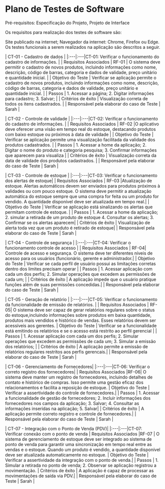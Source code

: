 # Plano de Testes de Software

Pré-requisitos: Especificação do Projeto, Projeto de Interface

Os requisitos para realização dos testes de software são:

Site publicado na internet;
Navegador da internet: Chrome, Firefox ou Edge.
Os testes funcionais a serem realizados na aplicação são descritos a seguir.

| CT-01 - Cadastro de dados |
|:---|:---|CT-01: Verificar o funcionamento do cadastro de informações. |
| Requisitos Associados | RF-01 | O sistema deve permitir o cadastro de novos produtos, incluindo informações como nome, descrição, código de barras, categoria e dados de validade, preço unitário e quantidade inicial. | 
| Objetivo do Teste | Verificar se aplicação permite o cadastro de novos produtos, incluindo informações como nome, descrição, código de barras, categoria e dados de validade, preço unitário e quantidade inicial. |
| Passos | 1. Acessar a página; 2. Digitar informações para cadastro; 3. Salvar; | 
| Critérios de êxito | Visualização correta de todos os itens cadastrados. | 
| Responsável pela elaborar do caso de Teste | Sarah | 

| CT-02 - Controle de validade |
|:---|:---|CT-02: Verificar o funcionamento do cadastro de informações. |
| Requisitos Associados | RF-02 |O aplicativo deve oferecer uma visão em tempo real do estoque, destacando produtos com baixo estoque ou próximos à data de validade | 
| Objetivo do Teste | Verificar se aplicação permite uma visualização facilitada da validade dos produtos cadastrados. |
| Passos | 1. Acessar a home da aplicação; 2. Digitar o nome do produto e categoria pesquisa; 3. Confirmar informações que aparecem para visualiza | 
| Critérios de êxito | Visualização correta da data de validade dos produtos cadastrados. | 
| Responsável pela elaborar do caso de Teste | Sarah | 

| CT-03 - Controle de estoque |
|:---|:---|CT-03: Verificar o funcionamento dos alertas de estoque|
| Requisitos Associados | RF-03 |Atualização de estoque. Alertas automáticos devem ser enviados para produtos próximos à validades ou com pouco estoque. O sistema deve permitir a atualização automática do estoque sempre que uma compra for feita ou um produto for vendido. A quantidade disponível deve ser atualizada em tempo real.| 
| Objetivo do Teste | Verificar se aplicação está sinalizando os alertas que permitam controle de estoque. |
| Passos | 1. Acessar a home da aplicação; 2. simular a retirada de um produto de estoque 4. Consultar os alertas; 3. Confirmar se os alertas aparecem| 
| Critérios de êxito | Visualização de alerta toda vez que um produto é retirado de estoque| 
| Responsável pela elaborar do caso de Teste | Sarah | 

| CT-04 - Controle de segurança |
|:---|:---|CT-04: Verificar o funcionamento controle de acesso |
| Requisitos Associados | RF-04| Controle de acesso e segurança. O sistema deve ter diferentes níveis de acesso para os usuários (funcionário, gerente e administrador.| 
| Objetivo do Teste | Verificar se cada perfil de usuário possui as limitações corretas dentro dos limites precisam operar |
| Passos | 1. Acessar aplicação com cada um dos perfis; 2. Simular operações que excedem as permissões de cada um; | 
| Critérios de êxito | A aplicação impede que o usuário pratique funções além de suas permissões concedidas.| 
| Responsável pela elaborar do caso de Teste | Sarah | 

| CT-05 - Geração de relatório |
|:---|:---|CT-05: Verificar o funcionamento da funcionalidade de emissão de relatórios. | 
| Requisitos Associados | RF-05| O sistema deve ser capaz de gerar relatórios regulares sobre o status do estoque,incluindo informações sobre produtos em baixa quantidade, produtos mais vendidos e histórico de vendas. Esses relatórios devem ser acessíveis aos gerentes.
| Objetivo do Teste | Verificar se a funcionalidade está emitindo os relatórios e se o acesso está restrito ao perfil gerencial |
| Passos | 1. Acessar aplicação com cada um dos perfis; 2. Simular operações que excedem as permissões de cada um; 3. Simular a emissão dos relatórios; | 
| Critérios de êxito | A aplicação permite a emissão de relatórios regulares restritos aos perfis gerencais.| 
| Responsável pela elaborar do caso de Teste | Sarah | 

| CT-06 - Gerenciamento de Fornecedores|
|:---|:---|CT-06: Verificar o correto registro dos fornecedores|
| Requisitos Associados |RF-06| O sistema deve manter um registro de fornecedores, incluindo detalhes de contato e histórico de compras. Isso permite uma gestão eficaz dos relacionamentos e facilita a reposição de estoque.
| Objetivo do Teste | Verificar a assertividade do controle de fornecedores.|
| Passos | 1. Acessar a funcionalidade de gestão de fornecedores; 2. Incluir informações dos fornecedores nos campos da aplicação; 3. Salvar; 4. Consultar as informações inseridas na aplicação; 5. Salvar| 
| Critérios de êxito | A aplicação permite correto registro e controle de fornecedores.| 
| Responsável pela elaborar do caso de Teste | Sarah | 

| CT-07 - Integração com o Ponto de Venda (PDV)|
|:---|:---|CT-07: Verificar conexão com o ponto de venda 
| Requisitos Associados |RF-07 | O sistema de gerenciamento de estoque deve ser integrado ao sistema de ponto de venda para garantir uma sincronização em tempo real entre as vendas e o estoque. Quando um produto é vendido, a quantidade disponível deve ser atualizada automaticamente no estoque.
| Objetivo do Teste | Verificar a assertividade da integração com o ponto de venda.|
| Passos | 1. Simular a retirada no ponto de venda; 2. Observar se aplicação registrou a movimentação.
| Critérios de êxito | A aplicação é capaz de processar as movimentações de saída via PDV.| 
| Responsável pela elaborar do caso de Teste | Sarah | 
